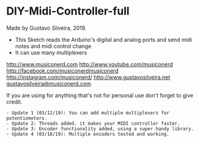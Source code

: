 # DIY-Midi-Controller-full

   Made by Gustavo Silveira, 2019.
  - This Sketch reads the Arduino's digital and analog ports and send midi notes and midi control change
  - It can use many multiplexers

  http://www.musiconerd.com
  http://www.youtube.com/musiconerd
  http://facebook.com/musiconerdmusiconerd
  http://instagram.com/musiconerd/
  http://www.gustavosilveira.net
  gustavosilveira@musiconerd.com

  If you are using for anything that's not for personal use don't forget to give credit.
 
    - Update 1 (03/12/19): You can add multiple multiplexers for potentiometers.
    - Update 2: Threads added. it makes your MIDI controller faster.
    - Update 3: Encoder functionality added, using a super handy library.
    - Update 4 (03/18/19): Multiple encoders tested and working.

